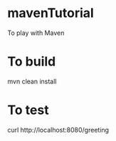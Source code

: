 # mavenTutorial
To play with Maven


# To build
mvn clean install


# To test
curl http://localhost:8080/greeting
